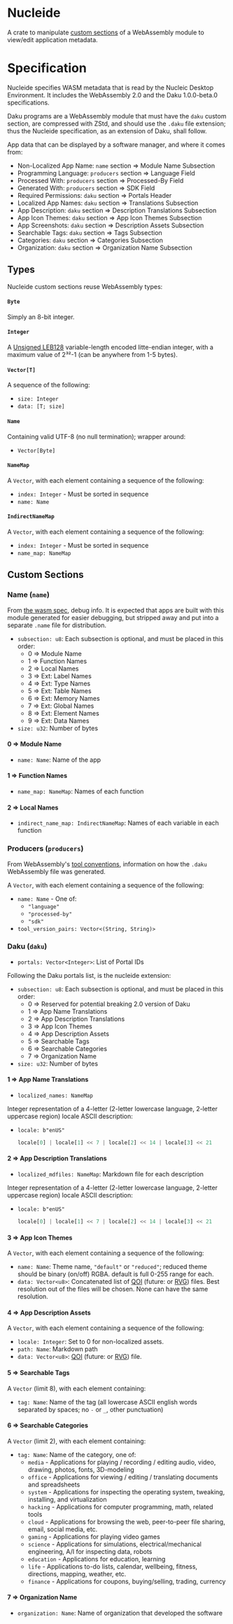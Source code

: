 # Nucleide
A crate to manipulate [custom sections] of a WebAssembly module to view/edit
application metadata.

# Specification
Nucleide specifies WASM metadata that is read by the Nucleic Desktop
Environment.  It includes the WebAssembly 2.0 and the Daku 1.0.0-beta.0
specifications.

Daku programs are a WebAssembly module that must have the `daku` custom section,
are compressed with ZStd, and should use the `.daku` file extension; thus the
Nucleide specification, as an extension of Daku, shall follow.

App data that can be displayed by a software manager, and where it comes from:
 - Non-Localized App Name: `name` section => Module Name Subsection
 - Programming Language: `producers` section => Language Field
 - Processed With: `producers` section => Processed-By Field
 - Generated With: `producers` section => SDK Field
 - Required Permissions: `daku` section => Portals Header
 - Localized App Names: `daku` section => Translations Subsection
 - App Description: `daku` section => Description Translations Subsection
 - App Icon Themes: `daku` section => App Icon Themes Subsection
 - App Screenshots: `daku` section => Description Assets Subsection
 - Searchable Tags: `daku` section => Tags Subsection
 - Categories: `daku` section => Categories Subsection
 - Organization: `daku` section => Organization Name Subsection

## Types
Nucleide custom sections reuse WebAssembly types:

#### `Byte`
Simply an 8-bit integer.

#### `Integer`
A [Unsigned LEB128] variable-length encoded litte-endian integer, with a maximum
value of 2³²-1 (can be anywhere from 1-5 bytes).

#### `Vector[T]`
A sequence of the following:

 - `size: Integer`
 - `data: [T; size]`

#### `Name`
Containing valid UTF-8 (no null termination); wrapper around:

 - `Vector[Byte]`

#### `NameMap`
A `Vector`, with each element containing a sequence of the following:

 - `index: Integer` - Must be sorted in sequence
 - `name: Name` 

#### `IndirectNameMap`
A `Vector`, with each element containing a sequence of the following:

 - `index: Integer` - Must be sorted in sequence
 - `name_map: NameMap`

## Custom Sections

### Name (`name`)
From [the wasm spec], debug info.  It is expected that apps are built with this
module generated for easier debugging, but stripped away and put into a separate
`.name` file for distribution.

 - `subsection: u8`: Each subsection is optional, and must be placed in this
   order:
   - 0 => Module Name
   - 1 => Function Names
   - 2 => Local Names
   - 3 => Ext: Label Names
   - 4 => Ext: Type Names
   - 5 => Ext: Table Names
   - 6 => Ext: Memory Names
   - 7 => Ext: Global Names
   - 8 => Ext: Element Names
   - 9 => Ext: Data Names
 - `size: u32`: Number of bytes

#### 0 => Module Name
 - `name: Name`: Name of the app

#### 1 => Function Names
 - `name_map: NameMap`: Names of each function

#### 2 => Local Names
 - `indirect_name_map: IndirectNameMap`: Names of each variable in each function

### Producers (`producers`)
From WebAssembly's [tool conventions], information on how the `.daku`
WebAssembly file was generated.

A `Vector`, with each element containing a sequence of the following:

 - `name: Name` - One of:
   - `"language"`
   - `"processed-by"`
   - `"sdk"`
 - `tool_version_pairs: Vector<(String, String)>`

### Daku (`daku`)

 - `portals: Vector<Integer>`: List of Portal IDs

Following the Daku portals list, is the nucleide extension:

 - `subsection: u8`: Each subsection is optional, and must be placed in this
   order:
   - 0 => Reserved for potential breaking 2.0 version of Daku
   - 1 => App Name Translations
   - 2 => App Description Translations
   - 3 => App Icon Themes
   - 4 => App Description Assets
   - 5 => Searchable Tags
   - 6 => Searchable Categories
   - 7 => Organization Name
 - `size: u32`: Number of bytes

#### 1 => App Name Translations
 - `localized_names: NameMap`

Integer representation of a 4-letter (2-letter lowercase language, 2-letter
uppercase region) locale ASCII description:

 - `locale: b"enUS"`
   ```rust
   locale[0] | locale[1] << 7 | locale[2] << 14 | locale[3] << 21
   ```

#### 2 => App Description Translations

 - `localized_mdfiles: NameMap`: Markdown file for each description

Integer representation of a 4-letter (2-letter lowercase language, 2-letter
uppercase region) locale ASCII description:

 - `locale: b"enUS"`
   ```rust
   locale[0] | locale[1] << 7 | locale[2] << 14 | locale[3] << 21
   ```

#### 3 => App Icon Themes
A `Vector`, with each element containing a sequence of the following:

 - `name: Name`: Theme name, `"default"` or `"reduced"`; reduced theme should be
   binary (on/off) RGBA.  default is full 0-255 range for each.
 - `data: Vector<u8>`: Concatenated list of [QOI]  (future: or [RVG]) files.
   Best resolution out of the files will be chosen.  None can have the same
   resolution.

#### 4 => App Description Assets
A `Vector`, with each element containing a sequence of the following:

 - `locale: Integer`: Set to 0 for non-localized assets.
 - `path: Name`: Markdown path
 - `data: Vector<u8>`: [QOI]  (future: or [RVG]) file.

#### 5 => Searchable Tags
A `Vector` (limit 8), with each element containing:

 - `tag: Name`: Name of the tag (all lowercase ASCII english words separated by
   spaces; no `-` or `_`, other punctuation)

#### 6 => Searchable Categories
A `Vector` (limit 2), with each element containing:

 - `tag: Name`: Name of the category, one of:
   - `media` - Applications for playing / recording / editing audio, video,
     drawing, photos, fonts, 3D-modeling
   - `office` - Applications for viewing / editing / translating documents and
     spreadsheets
   - `system` - Applications for inspecting the operating system, tweaking,
     installing, and virtualization
   - `hacking` - Applications for computer programming, math, related tools
   - `cloud` - Applications for browsing the web, peer-to-peer file sharing,
     email, social media, etc.
   - `gaming` - Applications for playing video games
   - `science` - Applications for simulations, electrical/mechanical
     engineering, A/I for inspecting data, robots
   - `education` - Applications for education, learning
   - `life` - Applications to-do lists, calendar, wellbeing, fitness,
     directions, mapping, weather, etc.
   - `finance` - Applications for coupons, buying/selling, trading, currency

#### 7 => Organization Name

 - `organization: Name`: Name of organization that developed the software

[custom sections]: https://webassembly.github.io/spec/core/binary/modules.html#index-2
[the wasm spec]: https://webassembly.github.io/spec/core/appendix/custom.html#name-section
[QOI]: https://qoiformat.org/qoi-specification.pdf
[RVG]: https://github.com/ardaku/rvg/blob/master/RVG.md
[Unsigned LEB128]: https://en.wikipedia.org/wiki/LEB128#Unsigned_LEB128
[tool conventions]: https://github.com/WebAssembly/tool-conventions/blob/main/ProducersSection.md
